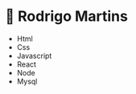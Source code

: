 # 👋 Rodrigo Martins 
- Html
- Css
- Javascript
- React
- Node
- Mysql

<!---
rodriggoshell/rodriggoshell is a ✨ special ✨ repository because its `README.md` (this file) appears on your GitHub profile.
You can click the Preview link to take a look at your changes.
--->
